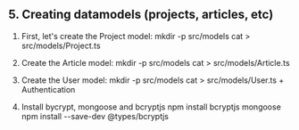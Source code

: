 ## 5. Creating datamodels (projects, articles, etc)

1. First, let's create the Project model:
mkdir -p src/models
cat > src/models/Project.ts

2. Create the Article model:
mkdir -p src/models
cat > src/models/Article.ts

3. Create the User model:
mkdir -p src/models
cat > src/models/User.ts + Authentication

4. Install bycrypt, mongoose and bcryptjs
npm install bcryptjs mongoose
npm install --save-dev @types/bcryptjs